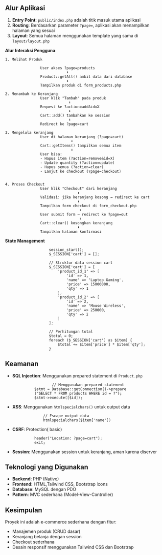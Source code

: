 
## Alur Aplikasi
1. **Entry Point**: `public/index.php` adalah titik masuk utama aplikasi
2. **Routing**: Berdasarkan parameter `?page=`, aplikasi akan menampilkan halaman yang sesuai
3. **Layout**: Semua halaman menggunakan template yang sama di `layout/layout.php`

**Alur Interaksi Pengguna** 

    1. Melihat Produk

                    User akses ?page=products
                                ⬇️
                    Product::getAll() ambil data dari database
                                ⬇️     
                    Tampilkan produk di form_products.php

    2. Menambah ke Keranjang
                    User klik "Tambah" pada produk
                                 ⬇️
                    Request ke ?action=add&id=X
                                 ⬇️
                    Cart::add() tambahkan ke session
                                 ⬇️
                    Redirect ke ?page=cart

    3. Mengelola keranjang
                    User di halaman keranjang (?page=cart)
                                  ⬇️ 
                    Cart::getItems() tampilkan semua item
                                  ⬇️      
                    User bisa:
                    - Hapus item (?action=remove&id=X)
                    - Update quantity (?action=update)
                    - Hapus semua (?action=clear)
                    - Lanjut ke checkout (?page=checkout)


    4. Proses Checkout
                    User klik "Checkout" dari keranjang
                                     ⬇️       
                    Validasi: jika keranjang kosong → redirect ke cart
                                     ⬇️           
                    Tampilkan form checkout di form_checkout.php
                                      ⬇️  
                    User submit form → redirect ke ?page=out
                                      ⬇️      
                    Cart::clear() kosongkan keranjang
                                     ⬇️       
                    Tampilkan halaman konfirmasi

 **State Management**

                        session_start();
                        $_SESSION['cart'] = [];

                        // Struktur data session cart
                        $_SESSION['cart'] = [
                            'product_id_1' => [
                                'id' => 1,
                                'name' => 'Laptop Gaming',
                                'price' => 15000000,
                                'qty' => 1
                            ],
                            'product_id_2' => [
                                'id' => 2,
                                'name' => 'Mouse Wireless',
                                'price' => 250000,
                                'qty' => 2
                            ]
                        ];

                        // Perhitungan total
                        $total = 0;
                        foreach ($_SESSION['cart'] as $item) {
                            $total += $item['price'] * $item['qty'];
                        }



## Keamanan
- **SQL Injection**: Menggunakan prepared statement di `Product.php`

                        // Menggunakan prepared statement
                $stmt = Database::getConnection()->prepare
                ("SELECT * FROM products WHERE id = ?");
                $stmt->execute([$id]);

- **XSS**: Menggunakan `htmlspecialchars()` untuk output data

                    // Escape output data
                    htmlspecialchars($item['name'])

- **CSRF**: Protection( basic)

                header("Location: ?page=cart");
                exit;

- **Session**: Menggunakan session untuk keranjang, aman karena diserver

## Teknologi yang Digunakan
- **Backend**: PHP (Native)
- **Frontend**: HTML,Tailwind CSS, Bootstrap Icons
- **Database**: MySQL dengan PDO
- **Pattern**: MVC sederhana (Model-View-Controller)

## Kesimpulan
Proyek ini adalah e-commerce sederhana dengan fitur:
- Manajemen produk (CRUD dasar)
- Keranjang belanja dengan session
- Checkout sederhana
- Desain responsif menggunakan Tailwind CSS dan Bootstrap
